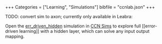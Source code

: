 +++
Categories = ["Learning", "Simulations"]
bibfile = "ccnlab.json"
+++

TODO: convert sim to axon; currently only available in Leabra:

Open the [err_driven_hidden](https://compcogneuro.org/sims/ch4/err_driven_hidden) simulation in [CCN Sims](https://compcogneuro.org/simulations) to explore full [[error-driven learning]] with a hidden layer, which can solve any input output mapping.


